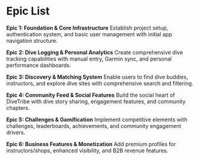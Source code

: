 # Epic List

**Epic 1: Foundation & Core Infrastructure**
Establish project setup, authentication system, and basic user management with initial app navigation structure.

**Epic 2: Dive Logging & Personal Analytics**
Create comprehensive dive tracking capabilities with manual entry, Garmin sync, and personal performance dashboards.

**Epic 3: Discovery & Matching System**
Enable users to find dive buddies, instructors, and explore dive sites with comprehensive search and filtering.

**Epic 4: Community Feed & Social Features**
Build the social heart of DiveTribe with dive story sharing, engagement features, and community chapters.

**Epic 5: Challenges & Gamification**
Implement competitive elements with challenges, leaderboards, achievements, and community engagement drivers.

**Epic 6: Business Features & Monetization**
Add premium profiles for instructors/shops, enhanced visibility, and B2B revenue features.

